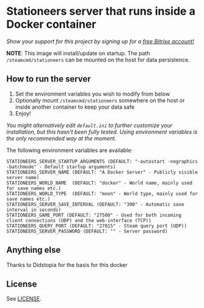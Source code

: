 # Stationeers server that runs inside a Docker container

*Show your support for this project by signing up for a [free Bitrise account!](https://app.bitrise.io?referrer=02c20c56fa07adcb)*

**NOTE**: This image will install/update on startup. The path ```/steamcmd/stationeers``` can be mounted on the host for data persistence.

## How to run the server

1. Set the environment variables you wish to modify from below
2. Optionally mount ```/steamcmd/stationeers``` somewhere on the host or inside another container to keep your data safe
3. Enjoy!

*You might alternatively edit `default.ini` to further customize your installation, but this hasn't been fully tested. Using environment variables is the only recommended way at the moment.*

The following environment variables are available:
```
STATIONEERS_SERVER_STARTUP_ARGUMENTS (DEFAULT: "-autostart -nographics -batchmode" - Default startup arguments)
STATIONEERS_SERVER_NAME (DEFAULT: "A Docker Server" - Publicly visible server name)
STATIONEERS_WORLD_NAME  (DEFAULT: "docker" - World name, mainly used for save names etc.)
STATIONEERS_WORLD_TYPE  (DEFAULT: "moon" - World type, mainly used for save names etc.)
STATIONEERS_SERVER_SAVE_INTERVAL (DEFAULT: "300" - Automatic save interval in seconds)
STATIONEERS_GAME_PORT (DEFAULT: "27500" - Used for both incoming client connections (UDP) and the web-interface (TCP))
STATIONEERS_QUERY_PORT (DEFAULT: "27015" - Steam query port (UDP))
STATIONEERS_SERVER_PASSWORD (DEFAULT: "" - Server password)
```

## Anything else

Thanks to Didstopia for the basis for this docker

## License

See [LICENSE](LICENSE).

